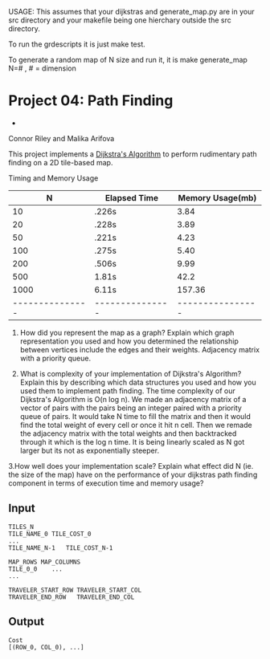USAGE: This assumes that your dijkstras and generate_map.py are in your src directory and your makefile being one hierchary outside the src directory.

To run the grdescripts it is just make test. 

To generate a random map of N size and run it, it is make generate_map N=# , # = dimension

Project 04: Path Finding  
========================
- 

Connor Riley and Malika Arifova

This project implements a [Dijkstra's Algorithm] to perform rudimentary path
finding on a 2D tile-based map.

[Dijkstra's Algorithm]: https://en.wikipedia.org/wiki/Dijkstra%27s_algorithm


Timing and Memory Usage

| N             | Elapsed Time  |Memory Usage(mb)|
|---------------|---------------|----------------|
| 10            | .226s         | 3.84           |
| 20            | .228s         | 3.89           |
| 50            | .221s         | 4.23           |
| 100           | .275s         | 5.40           |
| 200           | .506s         | 9.99           |
| 500           | 1.81s         | 42.2           |
| 1000          | 6.11s         | 157.36         |
|---------------|---------------|----------------|

1. How did you represent the map as a graph? Explain which graph representation you used and how you determined the relationship between vertices include the edges and their weights.
Adjacency matrix with a priority queue.

2. What is complexity of your implementation of Dijkstra's Algorithm? Explain this by describing which data structures you used and how you used them to implement path finding.
   The time complexity of our Dijkstra's Algorithm is O(n log n). We made an adjacency matrix of a vector of pairs with the pairs being an integer paired with a priority queue of pairs. It would take N time to fill the matrix and then it would find the total weight of every cell or once it hit n cell. Then we remade the adjacency matrix with the total weights and then backtracked through it which is the log n time. It is being linearly scaled as N got larger but its not as exponentially steeper. 

3.How well does your implementation scale? Explain what effect did N (ie. the size of the map) have on the performance of your dijkstras path finding component in terms of execution time and memory usage?



Input
-----

    TILES_N
    TILE_NAME_0	TILE_COST_0
    ...
    TILE_NAME_N-1	TILE_COST_N-1

    MAP_ROWS MAP_COLUMNS
    TILE_0_0    ...
    ...

    TRAVELER_START_ROW TRAVELER_START_COL
    TRAVELER_END_ROW   TRAVELER_END_COL

Output
------

    Cost
    [(ROW_0, COL_0), ...]
    
